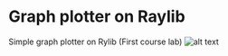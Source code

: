 # Graph plotter on Raylib
 Simple graph plotter on Rylib (First course lab)
![alt text]([https://github.com/[username]/[reponame]/blob/[branch]/image.jpg?raw=true](https://raw.githubusercontent.com/valentyn-kpi/graph-plotter-raylib/main/image.png))
